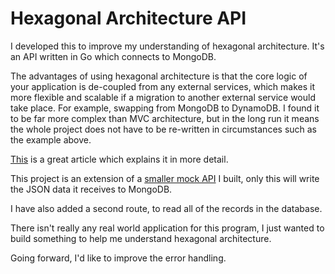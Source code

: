 # Hexagonal Architecture API

I developed this to improve my understanding of hexagonal architecture.
It's an API written in Go which connects to MongoDB.

The advantages of using hexagonal architecture is that the core logic of your application is de-coupled from any external services, which makes it more flexible and scalable if a migration to another external service would take place. For example, swapping from MongoDB to DynamoDB.
I found it to be far more complex than MVC architecture, but in the long run it means the whole project does not have to be re-written in circumstances such as the example above.

[This](https://tsh.io/blog/hexagonal-architecture/) is a great article which explains it in more detail.

This project is an extension of a [smaller mock API](https://github.com/josenymad/one-two-one-two) I built, only this will write the JSON data it receives to MongoDB.

I have also added a second route, to read all of the records in the database.

There isn't really any real world application for this program, I just wanted to build something to help me understand hexagonal architecture.

Going forward, I'd like to improve the error handling.
